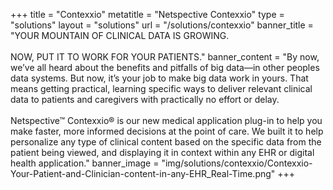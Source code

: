 +++
title = "Contexxio"
metatitle = "Netspective Contexxio"
type = "solutions"
layout = "solutions" 
url = "/solutions/contexxio"
banner_title   = "YOUR MOUNTAIN OF CLINICAL DATA IS GROWING. <br><br>NOW, PUT IT TO WORK FOR YOUR PATIENTS."
banner_content = "By now, we’ve all heard about the benefits and pitfalls of big data—in other peoples data systems. But now, it’s your job to make big data work in yours. That means getting practical, learning specific ways to deliver relevant clinical data to patients and caregivers with practically no effort or delay.<br/><br/>Netspective™ Contexxio® is our new medical application plug-in to help you make faster, more informed decisions at the point of care. We built it to help personalize any type of clinical content based on the specific data from the patient being viewed, and displaying it in context within any EHR or digital health application."
banner_image = "img/solutions/contexxio/Contexxio-Your-Patient-and-Clinician-content-in-any-EHR_Real-Time.png"
+++